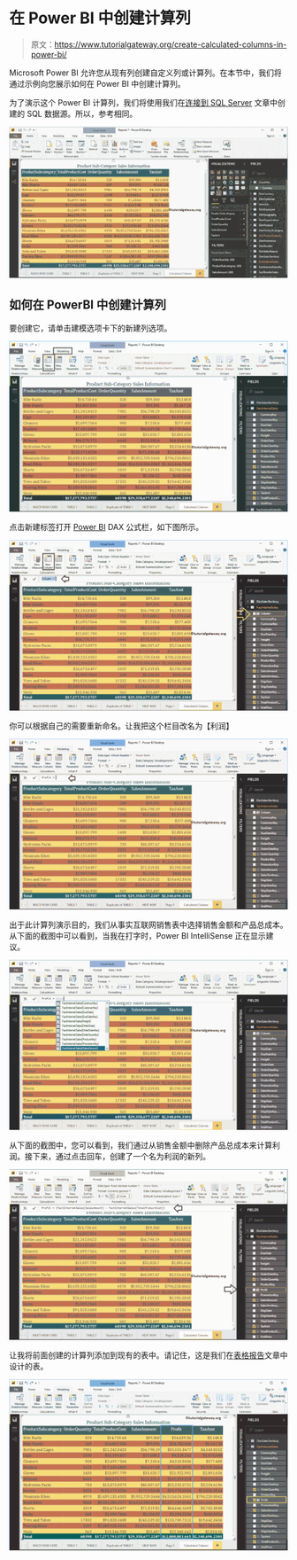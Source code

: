 # 在 Power BI 中创建计算列

> 原文：<https://www.tutorialgateway.org/create-calculated-columns-in-power-bi/>

Microsoft Power BI 允许您从现有列创建自定义列或计算列。在本节中，我们将通过示例向您展示如何在 Power BI 中创建计算列。

为了演示这个 Power BI 计算列，我们将使用我们在[连接到 SQL Server](https://www.tutorialgateway.org/connect-power-bi-to-sql-server/) 文章中创建的 SQL 数据源。所以，参考相同。

![Create Calculated Columns in Power BI 1](img/702bebdbff40130393a7a551c556010c.png)

## 如何在 PowerBI 中创建计算列

要创建它，请单击建模选项卡下的新建列选项。

![Create Calculated Columns in Power BI 2](img/4d98bd19d0f06275d25fbc5d53e2c8e1.png)

点击新建标签打开 [Power BI](https://www.tutorialgateway.org/power-bi-tutorial/) DAX 公式栏，如下图所示。

![Create Calculated Columns in Power BI 3](img/630191b5aac61390fdfbec8c660eb635.png)

你可以根据自己的需要重新命名。让我把这个栏目改名为【利润】

![Create Calculated Columns in Power BI 4](img/cd685fd2a0a774e71565c83f0c58d6d7.png)

出于此计算列演示目的，我们从事实互联网销售表中选择销售金额和产品总成本。从下面的截图中可以看到，当我在打字时，Power BI IntelliSense 正在显示建议。

![Create Calculated Columns in Power BI 5](img/1667f1aed7d0ae33dc869c2d9c439552.png)

从下面的截图中，您可以看到，我们通过从销售金额中删除产品总成本来计算利润。接下来，通过点击回车，创建了一个名为利润的新列。

![Create Calculated Columns in Power BI 6](img/eee9875d129bad02b2ad5b7cdab8745f.png)

让我将前面创建的计算列添加到现有的表中。请记住，这是我们在[表格报告](https://www.tutorialgateway.org/create-a-table-in-power-bi/)文章中设计的表。

![Create Calculated Columns in Power BI 7](img/b1d19e9c8d98b7e5a70053dc9fc8350e.png)